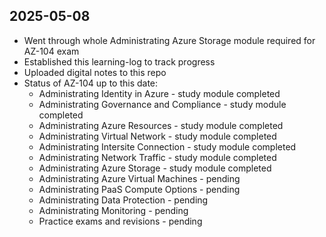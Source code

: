 ## 2025-05-08
- Went through whole Administrating Azure Storage module required for AZ-104 exam
- Established this learning-log to track progress
- Uploaded digital notes to this repo
- Status of AZ-104 up to this date:
    - Administrating Identity in Azure - study module completed
    - Administrating Governance and Compliance - study module completed
    - Administrating Azure Resources - study module completed
    - Administrating Virtual Network - study module completed
    - Administrating Intersite Connection - study module completed
    - Administrating Network Traffic - study module completed
    - Administrating Azure Storage - study module completed
    - Administrating Azure Virtual Machines - pending
    - Administrating PaaS Compute Options - pending
    - Administrating Data Protection - pending
    - Administrating Monitoring - pending
    - Practice exams and revisions - pending